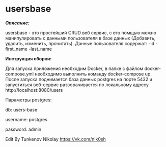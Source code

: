 # usersbase

***Описание:***

usersbase - это простейший CRUD веб сервис, с его помщью можно манипулировать с данными пользователя в базе данных (Добавить, удалить, изменить, прочитать).
Данные пользователя содержат:
-id
-first_name
-last_name


**Инструкция сборки:**

Для запуска приложения необходим Docker, в папке с файлом docker-compose.yml необходимо выполнить команду docker-compose up. 
После запуска поднимается база данных postgres на порте 5432 и запуститься веб-сервис разворачивается по локальному адресу http://localhost:8080/users

Параметры postgres:

db: users-base

username: postgres

password: admin

Edit By Tunkenov Nikolay 
https://vk.com/nik0sh
